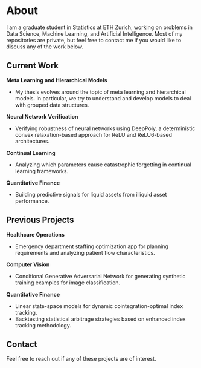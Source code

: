 # About

I am a graduate student in Statistics at ETH Zurich, working on problems in Data Science, Machine Learning, and Artificial Intelligence. Most of my repositories are private, but feel free to contact me if you would like to discuss any of the work below.

## Current Work

**Meta Learning and Hierarchical Models**
- My thesis evolves around the topic of meta learning and hierarchical models. In particular, we try to understand and develop models to deal with grouped data structures.

**Neural Network Verification**
- Verifying robustness of neural networks using DeepPoly, a deterministic convex relaxation-based approach for ReLU and ReLU6-based architectures.

**Continual Learning**
- Analyzing which parameters cause catastrophic forgetting in continual learning frameworks.

**Quantitative Finance**
- Building predictive signals for liquid assets from illiquid asset performance.

## Previous Projects

**Healthcare Operations**
- Emergency department staffing optimization app for planning requirements and analyzing patient flow characteristics.

**Computer Vision**
- Conditional Generative Adversarial Network for generating synthetic training examples for image classification.

**Quantitative Finance**
- Linear state-space models for dynamic cointegration-optimal index tracking.
- Backtesting statistical arbitrage strategies based on enhanced index tracking methodology.

## Contact

Feel free to reach out if any of these projects are of interest.
